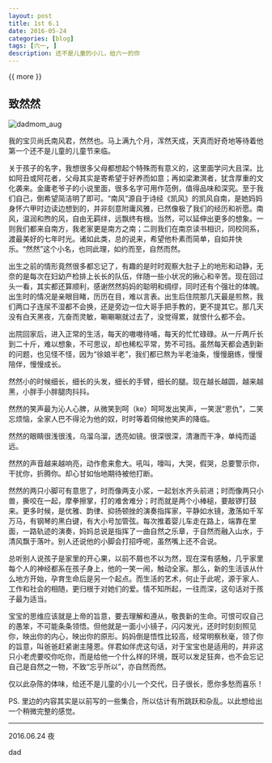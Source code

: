 ```yaml
---
layout: post
title: 1st 6.1
date: 2016-05-24
categories: [blog]
tags: [六一, ]
description: 还不是儿童的小儿，给六一的你
---
```



{{ more }}


## 致然然


![dadmom_aug](http://7xpcef.com1.z0.glb.clouddn.com/dad1.jpg)

我的宝贝尚氏南风君，然然也。马上满九个月，浑然天成，天真而好奇地等待着他第一个还不是儿童的儿童节来临。


关于孩子的名字，我想很多父母都想起个特殊而有意义的，这里面学问大且深。比如阿丑或阿花者，父母其实是寄希望于好养而如意；再如梁漱溟者，犹含厚重的文化袭来。金庸老爷子的小说里面，很多名字可用作范例，值得品味和深究。至于我们自己，倒希望简洁明了即可。“南风”源自于诗经《凯风》的凯风自南，是她妈妈身怀六甲时边读边想到的，并非刻意附庸风雅，已然像极了我们的经历和祈愿。南风，温润和煦的风，自由无羁绊，远飘终有根。当然，可以延伸出更多的想象。一则我们都来自南方，我老家更是南方之南；二则我们在南京读书相识，同校同系，渡最美好的七年时光。诸如此类，总的说来，希望他朴素而简单，自如并快乐。“然然”这个小名，也同此理，如约而至，自然而然。


出生之前的情形竟然很多都忘记了，有趣的是时时观察大肚子上的地形和动静，无奈的是每次在妇幼产检排上长长的队伍，伴随一些小状况的揪心和辛苦。现在回过头一看，其实都还算顺利，感谢然然妈妈的聪明和绸缪，同时还有个强壮的体魄。出生时的情况是亲眼目睹，历历在目，难以言表。出生后住院那几天最是煎熬，我们两口子连尿不湿都不会换，还是旁边一位大哥手把手教的，更不提其它。那几天没有白天黑夜，亢奋而灵敏，唰唰唰就过去了，没觉得累，就恨什么都不会。


出院回家后，进入正常的生活，每天的嗷嗷待哺，每天的忙忙碌碌。从一斤两斤长到二十斤，难以想象，不可思议，却也稀松平常，势不可挡。虽然每天都会遇到新的问题，也见怪不怪，因为“徐娘半老”，我们都已熬为半老油条，慢慢磨练，慢慢陪伴，慢慢成长。


然然小的时候细长，细长的头发，细长的手臂，细长的腿。现在越长越圆，越来越黑，小胖手小胖腿肉抖抖。

然然的笑声最为沁人心脾，从微笑到呵（ke）呵呵发出笑声，一笑泯“恩仇”，二笑忘烦恼，全家人巴不得沦为他的奴，时时等着伺候他笑声的降临。

然然的眼睛很浅很浅，乌溜乌溜，透亮如镜。很深很深，清澈而干净，单纯而遥远。


然然的声音越来越响亮，动作愈来愈大。吼叫，嚎叫，大哭，假哭，总要警示你，干扰你，折腾你。却心甘如怡地期待被他打断。

然然的两只小脚可有意思了，时而像两支小浆，一起划水齐头前进；时而像两只小兽，撕咬在一起，摩拳擦掌，打的难舍难分；时而就是两个小棒槌，要敲锣打鼓来。更多时候，是优雅、韵律、抑扬顿挫的演奏指挥家，平静如水镜，激荡如千军万马，有钢琴的黑白键，有大小号加管弦。每次推着婴儿车走在路上，端靠在里面，一路轨迹的演奏，妈妈总说是指挥了一曲自然之乐章，于自然而融入山水，于清风飘于落叶。别人还说他的小脚会打招呼呢，虽然嘴上还不会说。

总听别人说孩子是家里的开心果，以前不屑也不以为然，现在深有感触，几乎家里每个人的神经都系在孩子身上，他的一笑一闹，触动全家。那么，新的生活该从什么地方开始，孕育生命后是另一个起点。而生活的艺术，何止于此呢，源于家人、工作和社会的相随，更归根于对她们的爱。情不知所起，一往而深，这句话对于孩子最为适当。

宝宝的思维应该就是上帝的旨意，要去理解和遵从，敬畏新的生命。可恨可叹自己的愚笨，不可能条条领悟。但他就是一面小小镜子，闪闪发光，还时时刻刻照见你，映出你的内心，映出你的原形。妈妈倒是悟性比较高，经常明察秋毫，领了你的旨意，叫爸爸赶紧谢主隆恩。伴君如伴虎这句话，对于宝宝也是适用的，并非这只小老虎要咬你吃你，而是给他一个什么样的环境，既可以发足狂奔，也不会忘记自己是自然之一物，不致“忘乎所以”，亦自然而然。


仅以此杂陈的体味，给还不是儿童的小儿一个交代，日子很长，愿你多愁而喜乐！


PS. 里边的内容其实是以前写的一些集合，所以估计有所跳跃和杂乱。以此想给出一个稍微完整的感觉。

---------------------
2016.06.24 夜

dad
